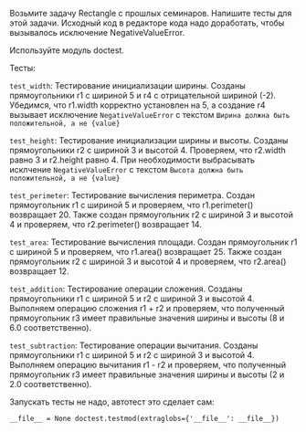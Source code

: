 Возьмите задачу Rectangle с прошлых семинаров. Напишите тесты для этой задачи. Исходный код в редакторе кода надо доработать, чтобы вызывалось исключение NegativeValueError.

Используйте модуль doctest.

Тесты:

`test_width`: Тестирование инициализации ширины. Созданы прямоугольники r1 с шириной 5 и r4 с отрицательной шириной (-2). Убедимся, что r1.width корректно установлен на 5, а создание r4 вызывает исключение `NegativeValueError` с текстом `Ширина должна быть положительной, а не {value}`

`test_height`: Тестирование инициализации ширины и высоты. Созданы прямоугольники r2 с шириной 3 и высотой 4. Проверяем, что r2.width равно 3 и r2.height равно 4. При необходимости выбрасывать исклчение `NegativeValueError` с текстом `Высота должна быть положительной, а не {value}`

`test_perimeter`: Тестирование вычисления периметра. Создан прямоугольник r1 с шириной 5 и проверяем, что r1.perimeter() возвращает 20. Также создан прямоугольник r2 с шириной 3 и высотой 4 и проверяем, что r2.perimeter() возвращает 14.

`test_area`: Тестирование вычисления площади. Создан прямоугольник r1 с шириной 5 и проверяем, что r1.area() возвращает 25. Также создан прямоугольник r2 с шириной 3 и высотой 4 и проверяем, что r2.area() возвращает 12.

`test_addition`: Тестирование операции сложения. Созданы прямоугольники r1 с шириной 5 и r2 с шириной 3 и высотой 4. Выполняем операцию сложения r1 + r2 и проверяем, что полученный прямоугольник r3 имеет правильные значения ширины и высоты (8 и 6.0 соответственно).

`test_subtraction`: Тестирование операции вычитания. Созданы прямоугольники r1 с шириной 5 и r2 с шириной 3 и высотой 4. Выполняем операцию вычитания r1 - r2 и проверяем, что полученный прямоугольник r3 имеет правильные значения ширины и высоты (2 и 2.0 соответственно).

Запускать тесты не надо, автотест это сделает сам:

`__file__ = None doctest.testmod(extraglobs={'__file__': __file__})`